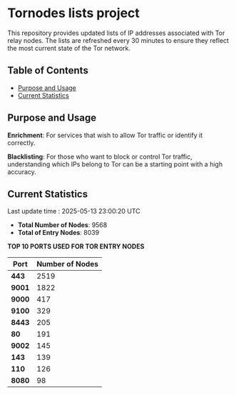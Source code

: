 # Tornodes lists project

This repository provides updated lists of IP addresses associated with Tor relay nodes. The lists are refreshed every 30 minutes to ensure they reflect the most current state of the Tor network.

## Table of Contents

- [Purpose and Usage](#purpose-and-usage)
- [Current Statistics](#current-statistics)


## Purpose and Usage

**Enrichment**: For services that wish to allow Tor traffic or identify it correctly.

**Blacklisting**: For those who want to block or control Tor traffic, understanding which IPs belong to Tor can be a starting point with a high accuracy.

## Current Statistics

Last update time : 2025-05-13 23:00:20 UTC

- **Total Number of Nodes**: 9568
- **Total of Entry Nodes**: 8039

**TOP 10 PORTS USED FOR TOR ENTRY NODES**

| **Port** | **Number of Nodes** |
|------|-----------------|
| **443**   | 2519  |
| **9001**   | 1822  |
| **9000**   | 417  |
| **9100**   | 329  |
| **8443**   | 205  |
| **80**   | 191  |
| **9002**   | 145  |
| **143**   | 139  |
| **110**   | 126  |
| **8080**   | 98  |

